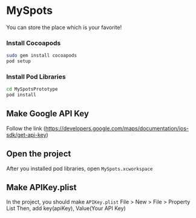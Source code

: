 # MySpots
You can store the place which is your favorite!

### Install Cocoapods
```bash
sudo gem install cocoapods
pod setup
```

### Install Pod Libraries
```bash
cd MySpotsPrototype
pod install
```

## Make Google API Key
Follow the link (https://developers.google.com/maps/documentation/ios-sdk/get-api-key)

## Open the project
After you installed pod libraries, open `MySpots.xcworkspace`

## Make APIKey.plist
In the project, you should make `APIKey.plist`
File > New > File > Property List
Then, add key(apiKey), Value(Your API Key)
